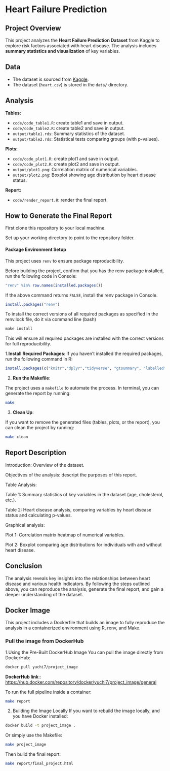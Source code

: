
# Heart Failure Prediction

## Project Overview

This project analyzes the **Heart Failure Prediction Dataset** from Kaggle to explore risk factors associated with heart disease.
The analysis includes **summary statistics and visualization** of key variables.

## Data

-   The dataset is sourced from [Kaggle](https://www.kaggle.com/datasets/fedesoriano/heart-failure-prediction/data).
-   The dataset (`heart.csv`) is stored in the `data/` directory.

## Analysis

**Tables:**

-   `code/code_table1.R`: create table1 and save in output.
-   `code/code_table2.R`: create table2 and save in output.
-   `output/table1.rds`: Summary statistics of the dataset.
-   `output/table2.rds`: Statistical tests comparing groups (with p-values).

**Plots:**

-   `code/code_plot1.R`: create plot1 and save in output.
-   `code/code_plot2.R`: create plot2 and save in output.
-   `output/plot1.png`: Correlation matrix of numerical variables.
-   `output/plot2.png`: Boxplot showing age distribution by heart disease status.

**Report:**

-   `code/render_report.R`: render the final report.

## How to Generate the Final Report

First clone this repository to your local machine.

Set up your working directory to point to the repository folder.

#### Package Environment Setup
This project uses `renv` to ensure package reproducibility.

Before building the project, confirm that you has the renv package installed, run the following code in Console:

``` r
"renv" %in% row.names(installed.packages())
``` 

If the above command returns `FALSE`, install the renv package in Console.

```r
install.packages("renv")
```

To install the correct versions of all required packages as specified in the renv.lock file, do it via command line (bash)

```r
make install
```

This will ensure all required packages are installed with the correct versions for full reproducibility.

1.**Install Required Packages**: If you haven’t installed the required packages, run the following command in R:

``` r
install.packages(c("knitr","dplyr","tidyverse", "gtsummary", "labelled","kableExtra", "ggplot2", "ggcorrplot", "here"))
```

2.  **Run the Makefile**:

The project uses a `makefile` to automate the process.
In terminal, you can generate the report by running:

``` bash
make
```

3.  **Clean Up**:

If you want to remove the generated files (tables, plots, or the report), you can clean the project by running:

``` bash
make clean
```

## Report Description

Introduction: Overview of the dataset.

Objectives of the analysis: descript the purposes of this report.

Table Analysis:

Table 1: Summary statistics of key variables in the dataset (age, cholesterol, etc.).

Table 2: Heart disease analysis, comparing variables by heart disease status and calculating p-values.

Graphical analysis:

Plot 1: Correlation matrix heatmap of numerical variables.

Plot 2: Boxplot comparing age distributions for individuals with and without heart disease.

## Conclusion

The analysis reveals key insights into the relationships between heart disease and various health indicators.
By following the steps outlined above, you can reproduce the analysis, generate the final report, and gain a deeper understanding of the dataset.


##  Docker Image
This project includes a Dockerfile that builds an image to fully reproduce the analysis in a containerized environment using R, renv, and Make.

### Pull the image from DockerHub
1.Using the Pre-Built DockerHub Image
You can pull the image directly from DockerHub:

```bash
docker pull yuchi7/project_image
```
**DockerHub link**:: https://hub.docker.com/repository/docker/yuchi7/project_image/general

To run the full pipeline inside a container:

```bash
make report
```

2. Building the Image Locally 
If you want to rebuild the image locally, and you have Docker installed:

```bash
docker build -t project_image .
```
Or simply use the Makefile:

```bash
make project_image
```
Then bulid the final report:

```bash
make report/final_project.html
```





